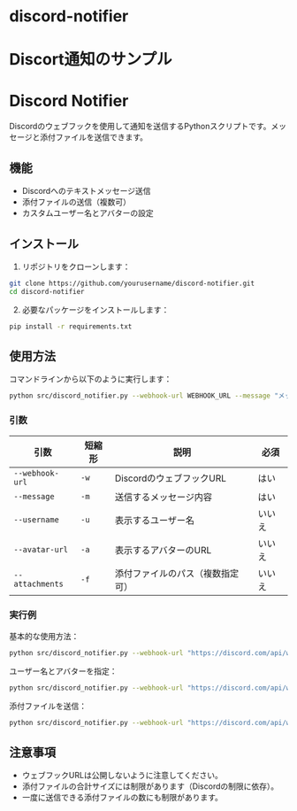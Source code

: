 # discord-notifier
Discort通知のサンプル
=======
# Discord Notifier

Discordのウェブフックを使用して通知を送信するPythonスクリプトです。メッセージと添付ファイルを送信できます。

## 機能

- Discordへのテキストメッセージ送信
- 添付ファイルの送信（複数可）
- カスタムユーザー名とアバターの設定

## インストール

1. リポジトリをクローンします：

```bash
git clone https://github.com/yourusername/discord-notifier.git
cd discord-notifier
```

2. 必要なパッケージをインストールします：

```bash
pip install -r requirements.txt
```

## 使用方法

コマンドラインから以下のように実行します：

```bash
python src/discord_notifier.py --webhook-url WEBHOOK_URL --message "メッセージ内容" [オプション]
```

### 引数

| 引数 | 短縮形 | 説明 | 必須 |
|------|--------|------|------|
| `--webhook-url` | `-w` | DiscordのウェブフックURL | はい |
| `--message` | `-m` | 送信するメッセージ内容 | はい |
| `--username` | `-u` | 表示するユーザー名 | いいえ |
| `--avatar-url` | `-a` | 表示するアバターのURL | いいえ |
| `--attachments` | `-f` | 添付ファイルのパス（複数指定可） | いいえ |

### 実行例

基本的な使用方法：

```bash
python src/discord_notifier.py --webhook-url "https://discord.com/api/webhooks/your-webhook-url" --message "こんにちは！"
```

ユーザー名とアバターを指定：

```bash
python src/discord_notifier.py --webhook-url "https://discord.com/api/webhooks/your-webhook-url" --message "こんにちは！" --username "通知ボット" --avatar-url "https://example.com/avatar.png"
```

添付ファイルを送信：

```bash
python src/discord_notifier.py --webhook-url "https://discord.com/api/webhooks/your-webhook-url" --message "ファイルを添付します" --attachments "path/to/file1.txt" "path/to/file2.jpg"
```

## 注意事項

- ウェブフックURLは公開しないように注意してください。
- 添付ファイルの合計サイズには制限があります（Discordの制限に依存）。
- 一度に送信できる添付ファイルの数にも制限があります。
